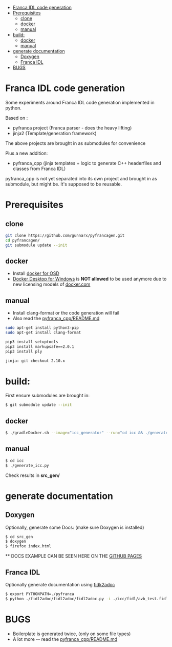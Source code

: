 - [Franca IDL code generation](#franca-idl-code-generation)
- [Prerequisites](#prerequisites)
  - [clone](#clone)
  - [docker](#docker)
  - [manual](#manual)
- [build:](#build)
  - [docker](#docker-1)
  - [manual](#manual-1)
- [generate documentation](#generate-documentation)
  - [Doxygen](#doxygen)
  - [Franca IDL](#franca-idl)
- [BUGS](#bugs)

# Franca IDL code generation

Some experiments around Franca IDL code generation
implemented in python.

Based on :
- pyfranca project  (Franca parser - does the heavy lifting)
- jinja2            (Template/generation framework)

The above projects are brought in as submodules for convenience

Plus a new addition:
- pyfranca_cpp      (jinja templates + logic to generate C++ headerfiles and classes from Franca IDL)

pyfranca_cpp is not yet separated into its own project and brought in as submodule, but might be.  It's supposed to be reusable.

# Prerequisites
## clone
```bash
git clone https://github.com/gunnarx/pyfrancagen.git
cd pyfrancagen/
git submodule update --init
```

## docker
  * Install [docker for OSD](https://inside-docupedia.bosch.com/confluence/x/5AQKJw)
  * [Docker Desktop for Windows](https://docs.docker.com/desktop/windows/install/) is **NOT allowed** to be used anymore due to new licensing models of [docker.com](https://www.docker.com/blog/the-grace-period-for-the-docker-subscription-service-agreement-ends-soon-heres-what-you-need-to-know/)

## manual
- Install clang-format or the code generation will fail
- Also read the [pyfranca_cpp/README.md](https://github.com/gunnarx/pyfrancagen/blob/master/pyfranca_cpp/README.md)

```bash
sudo apt-get install python3-pip
sudo apt-get install clang-format

pip3 install setuptools
pip3 install markupsafe==2.0.1
pip3 install ply

jinja: git checkout 2.10.x
```

# build:

First ensure submodules are brought in:
```bash
$ git submodule update --init
```
## docker
```bash
$ ./gradleDocker.sh --image="icc_generator" --run="cd icc && ./generate_icc.py"
```

## manual
```bash
$ cd icc
$ ./generate_icc.py
```
Check results in **src_gen/**

# generate documentation
## Doxygen
Optionally, generate some Docs: (make sure Doxygen is installed)
```bash
$ cd src_gen
$ doxygen
$ firefox index.html
```
** DOCS EXAMPLE CAN BE SEEN HERE ON THE [GITHUB PAGES](https://gunnarx.github.io/pyfrancagen)

## Franca IDL
Optionally generate documentation using [fidk2adoc](https://github.com/mintoko/fidl2adoc)
```bash
$ export PYTHONPATH=./pyfranca
$ python ./fidl2adoc/fidl2adoc/fidl2adoc.py -i ./icc/fidl/avb_test.fidl -o ./build/avb_test.adoc
```

# BUGS
- Boilerplate is generated twice, (only on some file types)
- A lot more -- read the [pyfranca_cpp/README.md](https://github.com/gunnarx/pyfrancagen/blob/master/pyfranca_cpp/README.md)
